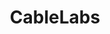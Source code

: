 ---
blog: https://blog.github.com/
facebook: https://www.facebook.com/cablelabsinc/
git: https://github.com/cablelabs
linkedin: http://www.linkedin.com/company/14315
logohandle: cablelabs
sort: cablelabs
title: CableLabs
twitter: https://x.com/cablelabs
website: https://www.cablelabs.com/
wikipedia: https://en.wikipedia.org/wiki/CableLabs
youtube: https://www.youtube.com/channel/UCWVEEclDccugM_EdO7YMKuQ
---